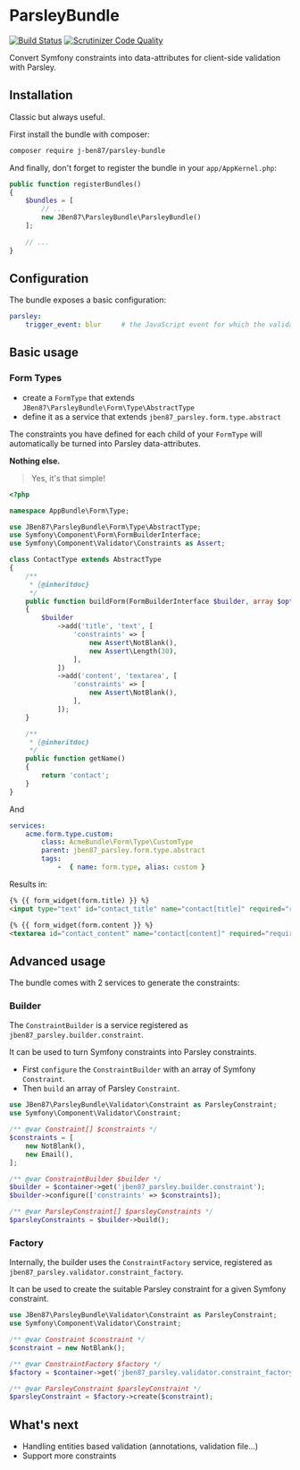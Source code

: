 # ParsleyBundle


[![Build Status](https://travis-ci.org/J-Ben87/ParsleyBundle.svg?branch=master)](https://travis-ci.org/J-Ben87/ParsleyBundle)
[![Scrutinizer Code Quality](https://scrutinizer-ci.com/g/J-Ben87/ParsleyBundle/badges/quality-score.png?b=master)](https://scrutinizer-ci.com/g/J-Ben87/ParsleyBundle/?branch=master)


Convert Symfony constraints into data-attributes for client-side validation with Parsley.


## Installation


Classic but always useful.

First install the bundle with composer:

```bash
composer require j-ben87/parsley-bundle
```

And finally, don't forget to register the bundle in your `app/AppKernel.php`:

```php
public function registerBundles()
{
    $bundles = [
        // ...
        new JBen87\ParsleyBundle\ParsleyBundle()
    ];
    
    // ...
}
```


## Configuration


The bundle exposes a basic configuration:


```yml
parsley:
    trigger_event: blur     # the JavaScript event for which the validation is to be triggered relative to the selected input
```


## Basic usage


### Form Types


- create a `FormType` that extends `JBen87\ParsleyBundle\Form\Type\AbstractType`
- define it as a service that extends `jben87_parsley.form.type.abstract`

 
The constraints you have defined for each child of your `FormType` will automatically be turned into Parsley data-attributes.

**Nothing else.** 

> Yes, it's that simple!


```php
<?php

namespace AppBundle\Form\Type;

use JBen87\ParsleyBundle\Form\Type\AbstractType;
use Symfony\Component\Form\FormBuilderInterface;
use Symfony\Component\Validator\Constraints as Assert;

class ContactType extends AbstractType
{
    /**
     * {@inheritdoc}
     */
    public function buildForm(FormBuilderInterface $builder, array $options)
    {
        $builder
            ->add('title', 'text', [
                'constraints' => [
                    new Assert\NotBlank(),
                    new Assert\Length(30),
                ],
            ])
            ->add('content', 'textarea', [
                'constraints' => [
                    new Assert\NotBlank(),
                ],
            ]);
    }

    /**
     * {@inheritdoc}
     */
    public function getName()
    {
        return 'contact';
    }
}
```


And


```yml
services:
    acme.form.type.custom:
        class: AcmeBundle\Form\Type\CustomType
        parent: jben87_parsley.form.type.abstract
        tags:
            -  { name: form.type, alias: custom }
```


Results in:


```html
{% {{ form_widget(form.title) }} %}
<input type="text" id="contact_title" name="contact[title]" required="required" data-parsley-trigger="blur" data-parsley-required="true" data-parsley-required-message="This value should not be blank." data-parsley-length="[30, 30]" data-parsley-length-message="This value should have exactly {{ limit }} character.|This value should have exactly {{ limit }} characters." data-parsley-id="4" class="parsley-error">

{% {{ form_widget(form.content }} %}
<textarea id="contact_content" name="contact[content]" required="required" data-parsley-trigger="blur" data-parsley-required="true" data-parsley-required-message="This value should not be blank." data-parsley-id="6" class="parsley-error"></textarea>
```


## Advanced usage


The bundle comes with 2 services to generate the constraints:


### Builder


The `ConstraintBuilder` is a service registered as `jben87_parsley.builder.constraint`.

It can be used to turn Symfony constraints into Parsley constraints.

- First `configure` the `ConstraintBuilder` with an array of Symfony `Constraint`.
- Then `build` an array of Parsley `Constraint`.


```php
use JBen87\ParsleyBundle\Validator\Constraint as ParsleyConstraint;
use Symfony\Component\Validator\Constraint;

/** @var Constraint[] $constraints */
$constraints = [
    new NotBlank(),
    new Email(),
];

/** @var ConstraintBuilder $builder */
$builder = $container->get('jben87_parsley.builder.constraint');
$builder->configure(['constraints' => $constraints]);

/** @var ParsleyConstraint[] $parsleyConstraints */
$parsleyConstraints = $builder->build();
```


### Factory


Internally, the builder uses the `ConstraintFactory` service, registered as `jben87_parsley.validator.constraint_factory`.

It can be used to create the suitable Parsley constraint for a given Symfony constraint.


```php
use JBen87\ParsleyBundle\Validator\Constraint as ParsleyConstraint;
use Symfony\Component\Validator\Constraint;

/** @var Constraint $constraint */
$constraint = new NotBlank();

/** @var ConstraintFactory $factory */
$factory = $container->get('jben87_parsley.validator.constraint_factory');

/** @var ParsleyConstraint $parsleyConstraint */
$parsleyConstraint = $factory->create($constraint);
```


## What's next


- Handling entities based validation (annotations, validation file...)
- Support more constraints
